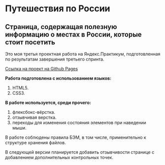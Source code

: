 # Путешествия по России
## Страница, содержащая полезную информацию о местах в России, которые стоит посетить

Это моя третья проектная работа на Яндекс.Практикум, подготовленная по результатам завершения третьего спринта.

[Ссылка на проект на Github Pages](https://alyonagn.github.io/russian-travel/)

**Работа подготовлена с использованием языков:** 

1. HTML5.
2. CSS3.

**В работе используется, среди прочего:** 

1. флексбокс-вёрстка.
2. отзывчивая верстка.
3. переходы для изменения состояния элементов при наведении мыши.
 

В работе соблюдены правила БЭМ, в том числе, применительно к структуре хранения файлов. 

В следующей версии планируется добавить отзывчивости странице с добавлением дополнительных контрольных точек.



